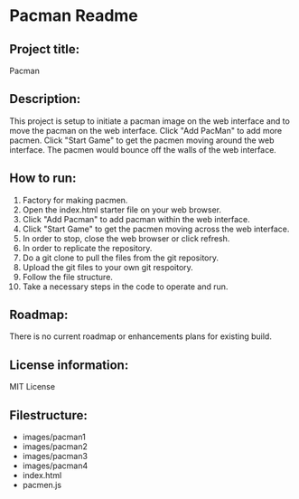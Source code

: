 # Pacman Readme 
## Project title: 
Pacman
## Description: 
This project is setup to initiate a pacman image on the web interface and to move the pacman on the web interface. Click "Add PacMan" to add more pacmen. Click "Start Game" to get the pacmen moving around the web interface. The pacmen would bounce off the walls of the web interface. 
## How to run:
1. Factory for making pacmen.
2. Open the index.html starter file on your web browser.
3. Click "Add Pacman" to add pacman within the web interface. 
4. Click "Start Game" to get the pacmen moving across the web interface. 
5. In order to stop, close the web browser or click refresh.
6. In order to replicate the repository. 
7. Do a git clone to pull the files from the git repository. 
8. Upload the git files to your own git respoitory. 
9. Follow the file structure. 
10. Take a necessary steps in the code to operate and run.
## Roadmap:
There is no current roadmap or enhancements plans for existing build. 
## License information: 
MIT License
## Filestructure:
- images/pacman1
- images/pacman2
- images/pacman3
- images/pacman4
- index.html
- pacmen.js


